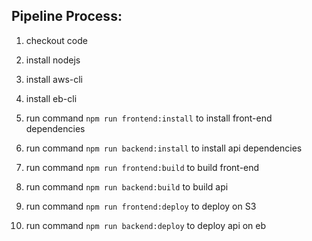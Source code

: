 ## Pipeline Process:

1. checkout code

1. install nodejs

1. install aws-cli

1. install eb-cli

1. run command `npm run frontend:install` to install front-end dependencies

1. run command `npm run backend:install` to install api dependencies

1. run command `npm run frontend:build` to build front-end

1. run command `npm run backend:build` to build api

1. run command `npm run frontend:deploy` to deploy on S3

1. run command `npm run backend:deploy` to deploy api on eb